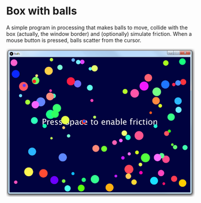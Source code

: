 # Box with balls

A simple program in processing that makes balls to move, collide with the box (actually, the window border) and (optionally) simulate friction.
When a mouse button is pressed, balls scatter from the cursor.

![IMAGE](https://github.com/MarkLagodych/assets/blob/main/BoxWithBalls/1.PNG?raw=true)
